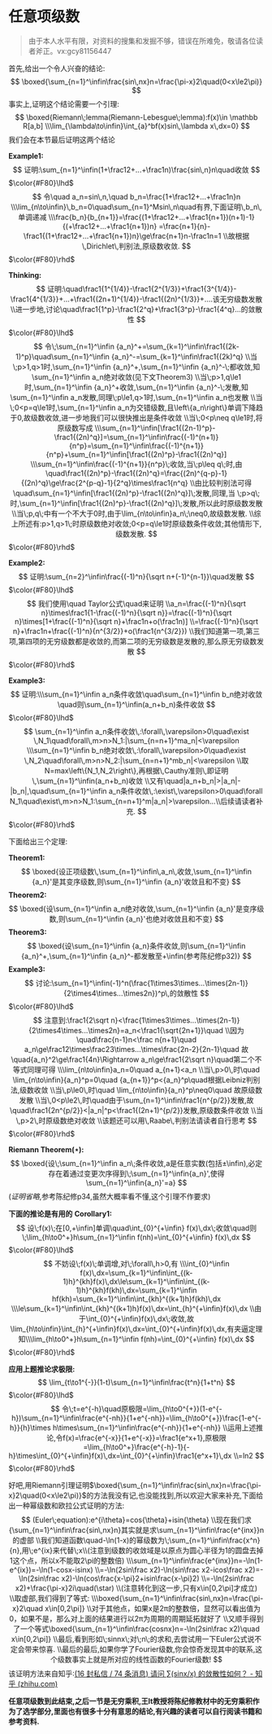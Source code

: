 # 任意项级数

> 由于本人水平有限，对资料的搜集和发掘不够，错误在所难免，敬请各位读者斧正。vx:gcy81156447

首先,给出一个令人兴奋的结论:
$$
\boxed{\sum_{n=1}^\infin\frac{sin\,nx}n=\frac{\pi-x}2\quad(0<x\le2\pi)}
$$
事实上,证明这个结论需要一个引理:
$$
\boxed{Riemann\;lemma(Riemann-Lebesgue\;lemma):f(x)\in \mathbb R[a,b] \\\lim_{\lambda\to\infin}\int_{a}^bf(x)sin\,\lambda x\,dx=0}
$$
我们会在本节最后证明这两个结论

**Example1:**
$$
证明:\sum_{n=1}^\infin(1+\frac12+...+\frac1n)\frac{sin\,n}n\quad收敛
$$
$\color{#F80}\lhd$ 
$$
令\quad a_n=sin\,n,\quad b_n=\frac{1+\frac12+...+\frac1n}n
\\\lim_{n\to\infin}\,b_n=0\quad\sum_{n=1}^Msin\,n\quad有界,下面证明\,b_n\,单调递减
\\\frac{b_n}{b_{n+1}}=\frac{(1+\frac12+...+\frac1{n+1})(n+1)-1}{(+\frac12+...+\frac1{n+1})n}
=\frac{n+1}{n}-\frac1{(1+\frac12+...+\frac1{n+1})n}\ge\frac{n+1}n-\frac1n=1
\\故根据\,Dirichlet\,判别法,原级数收敛.
$$
$\color{#F80}\rhd$ 

**Thinking:**
$$
证明:\quad\frac1{1^{1/4}}-\frac1{2^{1/3}}+\frac1{3^{1/4}}-\frac1{4^{1/3}}+...+\frac1{(2n+1)^{1/4}}-\frac1{(2n)^{1/3}}+....该无穷级数发散
\\进一步地,讨论\quad\frac1{1^p}-\frac1{2^q}+\frac1{3^p}-\frac1{4^q}...的敛散性
$$
$\color{#F80}\lhd$ 
$$
令\;\sum_{n=1}^\infin {a_n}^+=\sum_{k=1}^\infin\frac1{(2k-1)^p}\quad\sum_{n=1}^\infin {a_n}^-=\sum_{k=1}^\infin\frac1{(2k)^q}
\\当\;p>1,q>1时,\sum_{n=1}^\infin {a_n}^+,\sum_{n=1}^\infin {a_n}^-\;都收敛,知\sum_{n=1}^\infin a_n绝对收敛(见下文Theorem3)
\\当\;p>1,q\le1时,\sum_{n=1}^\infin {a_n}^+收敛,\sum_{n=1}^\infin {a_n}^-\;发散,知\sum_{n=1}^\infin a_n发散,同理\;p\le1,q>1时,\sum_{n=1}^\infin a_n也发散
\\当\;0<p=q\le1时,\sum_{n=1}^\infin a_n为交错级数,且\left\{a_n\right\}单调下降趋于0,故级数收敛,进一步地我们可以很快推出是条件收敛
\\当\;0<p\neq q\le1时,将原级数写成
\\\sum_{n=1}^\infin[\frac1{(2n-1)^p}-\frac1{(2n)^q}]=\sum_{n=1}^\infin\frac{(-1)^(n+1)}{n^p}=\sum_{n=1}^\infin\frac{(-1)^{n+1}}{n^p}+\sum_{n=1}^\infin[\frac1{(2n)^p}-\frac1{(2n)^q}]
\\\sum_{n=1}^\infin\frac{(-1)^{n+1}}{n^p}\;收敛,当\;p\leq q\;时,由\quad\frac1{(2n)^p}-\frac1{(2n)^q}=\frac{(2n)^{q-p}-1}{(2n)^q}\ge\frac{2^{p-q}-1}{2^q}\times\frac1{n^q}
\\由比较判别法可得\quad\sum_{n=1}^\infin[\frac1{(2n)^p}-\frac1{(2n)^q}]\;发散,同理,当
\;p>q\;时,\sum_{n=1}^\infin[\frac1{(2n)^p}-\frac1{(2n)^q}]\;发散,所以此时原级数发散
\\当\;p,q\;中有一个不大于0时,由于\lim_{n\to\infin}a_n\;\neq0,故级数发散.
\\综上所述有:p>1,q>1\;时原级数绝对收敛;0<p=q\le1时原级数条件收敛;其他情形下,级数发散.
$$
$\color{#F80}\rhd$ 

**Example2:**
$$
证明:\sum_{n=2}^\infin\frac{(-1)^n}{\sqrt n+(-1)^{n-1}}\quad发散
$$
$\color{#F80}\lhd$ 
$$
我们使用\quad Taylor公式\quad来证明
\\a_n=\frac{(-1)^n}{\sqrt n}\times\frac1{1-\frac{(-1)^n}{\sqrt n}}=\frac{(-1)^n}{\sqrt n}\times[1+\frac{(-1)^n}{\sqrt n}+\frac1n+o(\frac1n)]
\\=\frac{(-1)^n}{\sqrt n}+\frac1n+\frac{(-1)^n}{n^{3/2}}+o(\frac1{n^{3/2}})
\\我们知道第一项,第三项,第四项的无穷级数都是收敛的,而第二项的无穷级数是发散的,那么原无穷级数发散
$$
$\color{#F80}\rhd$ 

**Example3:**
$$
证明:\\\sum_{n=1}^\infin a_n条件收敛\quad\sum_{n=1}^\infin b_n绝对收敛\quad则\sum_{n=1}^\infin(a_n+b_n)条件收敛
$$
$\color{#F80}\lhd$ 
$$
\sum_{n=1}^\infin a_n条件收敛\,:\forall\,\varepsilon>0\quad\exist \,N_1\quad\forall\,m>n>N_1:|\sum_{n=n+1}^ma_n|<\varepsilon
\\\sum_{n=1}^\infin b_n绝对收敛\,:\forall\,\varepsilon>0\quad\exist \,N_2\quad\forall\,m>n>N_2:|\sum_{n=n+1}^mb_n|<\varepsilon
\\取N=max\left\{N_1,N_2\right\},再根据\,Cauthy准则\,即证明\,\sum_{n=1}^\infin(a_n+b_n)收敛
\\又有\quad|a_n+b_n|>|a_n|-|b_n|,\quad\sum_{n=1}^\infin a_n条件收敛\,:\exist\,\varepsilon>0\quad\forall N_1\quad\exist\,m>n>N_1:\sum_{n=n+1}^m|a_n|>\varepsilon...\\后续请读者补充.
$$
$\color{#F80}\rhd$ 

下面给出三个定理:

**Theorem1:**
$$
\boxed{设正项级数\,\sum_{n=1}^\infin\,a_n\,收敛,\sum_{n=1}^\infin {a_n}'是其变序级数,则\sum_{n=1}^\infin {a_n}'收敛且和不变}
$$
**Theorem2:**
$$
\boxed{设\sum_{n=1}^\infin a_n绝对收敛,\sum_{n=1}^\infin {a_n}'是变序级数,则\sum_{n=1}^\infin {a_n}'也绝对收敛且和不变}
$$
**Theorem3:**
$$
\boxed{设\sum_{n=1}^\infin {a_n}条件收敛,则\sum_{n=1}^\infin {a_n}^+,\sum_{n=1}^\infin {a_n}^-都发散至+\infin(参考陈纪修p32)}
$$
**Example3:**
$$
讨论:\sum_{n=1}^\infin(-1)^n(\frac{1\times3\times...\times(2n-1)}{2\times4\times...\times2n})^p\,的敛散性
$$
$\color{#F80}\lhd$ 
$$
注意到:\frac1{2\sqrt n}<\frac{1\times3\times...\times(2n-1)}{2\times4\times...\times2n}=a_n<\frac1{\sqrt{2n+1}}\quad
\\因为\quad\frac{n-1}n<\frac n{n+1}\quad a_n\ge\frac12\times\frac23\times...\times\frac{2n-2}{2n-1}\quad 故\quad{a_n}^2\ge\frac1{4n}\Rightarrow a_n\ge\frac1{2\sqrt n}\quad第二个不等式同理可得
\\\lim_{n\to\infin}a_n=0\quad a_{n+1}<a_n
\\当\,p>0\,时\quad \lim_{n\to\infin}{a_n}^p=0\quad {a_{n+1}}^p<{a_n}^p\quad根据Leibniz判别法,级数收敛
\\当\,p\le0\,时\quad \lim_{n\to\infin}{a_n}^p\neq0\quad 故原级数发散
\\当\,0<p\le2\,时\quad由于\sum_{n=1}^\infin\frac1{n^{p/2}}发散,故\quad\frac1{2n^{p/2}}<|a_n|^p<\frac1{(2n+1)^{p/2}}发散,原级数条件收敛
\\当\,p>2\,时原级数绝对收敛
\\该题还可以用\,Raabe\,判别法请读者自行思考
$$
$\color{#F80}\rhd$

 **Riemann Theorem($\star$):**
$$
\boxed{设\;\sum_{n=1}^\infin a_n\;条件收敛,a是任意实数(包括±\infin),必定存在着通过变更次序得到\;\sum_{n=1}^\infin{a_n}',使得\sum_{n=1}^\infin{a_n}'=a}
$$
(*证明省略*,参考陈纪修p34,虽然大概率看不懂,这个引理不作要求)

**下面的推论是有用的**
**Corollary1:**
$$
设\;f(x)\;在[0,+\infin]单调\quad\int_{0}^{+\infin} f(x)\,dx\;收敛\quad则\;\lim_{h\to0^+}h\sum_{n=1}^\infin f(nh)=\int_{0}^{+\infin} f(x)\,dx
$$
$\color{#F80}\lhd$ 
$$
不妨设\;f(x)\;单调增,对\;\forall\,h>0,有
\\\int_{0}^\infin f(x)\,dx=\sum_{k=1}^\infin\int_{(k-1)h}^{kh}f(x)\,dx\le\sum_{k=1}^\infin\int_{(k-1)h}^{kh}f(kh)\,dx=\sum_{k=1}^\infin hf(kh)=\sum_{k=1}^\infin\int_{kh}^{(k+1)h}f(kh)\,dx
\\\le\sum_{k=1}^\infin\int_{kh}^{(k+1)h}f(x)\,dx=\int_{h}^{+\infin}f(x)\,dx
\\由于\int_{0}^{+\infin}f(x)\,dx\;收敛,故\lim_{h\to\infin}\int_{h}^{+\infin}f(x)\,dx=\int_{0}^{+\infin}f(x)\,dx,有夹逼定理知\\\lim_{h\to0^+}h\sum_{n=1}^\infin f(nh)=\int_{0}^{+\infin} f(x)\,dx
$$
$\color{#F80}\rhd$ 

**应用上题推论求极限:**
$$
\lim_{t\to1^{-}}(1-t)\sum_{n=1}^\infin\frac{t^n}{1+t^n}
$$
$\color{#F80}\lhd$ 
$$
令\;t=e^{-h}\quad原极限=\lim_{h\to0^{+}}(1-e^{-h})\sum_{n=1}^\infin\frac{e^{-nh}}{1+e^{-nh}}=\lim_{h\to0^{+}}\frac{1-e^{-h}}{h}\times h\times\sum_{n=1}^\infin\frac{e^{-nh}}{1+e^{-nh}}
\\运用上述推论,令f(x)=\frac{e^{-x}}{1+e^{-x}}=\frac1{e^x+1},原极限=\lim_{h\to0^+}\frac{e^{-h}-1}{-h}\times\int_{0}^{+\infin}f(x)\,dx=\int_{0}^{+\infin}\frac1{e^x+1}\,dx
\\=ln2
$$
$\color{#F80}\rhd$  

好吧,用Riemann引理证明$\boxed{\sum_{n=1}^\infin\frac{sin\,nx}n=\frac{\pi-x}2\quad(0<x\le2\pi)}$的方法我没有记,也没能找到,所以欢迎大家来补充,下面给出一种幂级数和欧拉公式证明的方法:
$$
(Euler\;equation):e^{i\theta}=cos{\theta}+isin{\theta}
\\现在我们求{\sum_{n=1}^\infin\frac{sin\,nx}n}其实就是求\sum_{n=1}^\infin\frac{e^{inx}}n的虚部
\\我们知道函数\quad-\ln(1-x)的幂级数为\;\sum_{n=1}^\infin\frac{x^n}{n},用\;e^{ix}来代替\;x\\(注意到级数的收敛域是以原点为圆心半径为1的圆盘去掉1这个点，所以x不能取2\pi的整数倍)
\\\sum_{n=1}^\infin\frac{e^{inx}}n=-\ln(1-e^{ix})=-\ln(1-cosx-isinx)
\\=-\ln(2sin\frac x2)-\ln(sin\frac x2-icos\frac x2)=-\ln(2sin\frac x2)-\ln(cos\frac{x-\pi}2+isin\frac{x-\pi}2)
\\=-\ln(2sin\frac x2)+\frac{\pi-x}2i\quad(\star)
\\(注意转化到这一步,只有x\in[0,2\pi]才成立)
\\取虚部,我们得到了等式:
\\\boxed{\sum_{n=1}^\infin\frac{sin\,nx}n=\frac{\pi-x}2\quad x\in[0,2\pi]}
\\对于其他点，如果x是2π的整数倍，显然可以看出值为0，如果不是，那么对上面的结果进行以2π为周期的周期延拓就好了
\\又顺手得到了一个等式\boxed{\sum_{n=1}^\infin\frac{cosnx}n=-\ln(2sin\frac x2)\quad x\in[0,2\pi]}
\\最后,看到形如\;sinnx\;对\;n\;的求和,去尝试用一下Euler公式说不定会带来惊喜.
\\最后的最后,如果你学了Fourier级数,你会惊奇发现其中的联系,这个级数事实上就是所对应的线性函数的Fourier级数!
$$
该证明方法来自知乎:[(16 封私信 / 74 条消息) 请问 ∑(sinx/x) 的敛散性如何？ - 知乎 (zhihu.com)](https://www.zhihu.com/question/314199632)

**任意项级数到此结束,之后一节是无穷乘积,王lt教授将陈纪修教材中的无穷乘积作为了选学部分,里面也有很多十分有意思的结论,有兴趣的读者可以自行阅读书籍和参考资料.**
